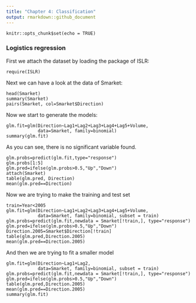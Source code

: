 ```yaml
---
title: "Chapter 4: Classification"
output: rmarkdown::github_document
---
```


```{r setup, include=FALSE }
knitr::opts_chunk$set(echo = TRUE)
```
### Logistics regression

First we attach the dataset by loading the package of ISLR:

```{r echo=T, results='hide', message=FALSE}
require(ISLR)
```

Next we can have a look at the data of Smarket:
```{r Smarket}
head(Smarket)
summary(Smarket)
pairs(Smarket, col=Smarket$Direction)
```

Now we start to generate the models:
```{r}
glm.fit=glm(Direction~Lag1+Lag2+Lag3+Lag4+Lag5+Volume,
            data=Smarket, family=binomial)
summary(glm.fit)
```
As you can see, there is no significant variable found.
```{r}
glm.probs=predict(glm.fit,type="response")
glm.probs[1:5]
glm.pred=ifelse(glm.probs>0.5,"Up","Down")
attach(Smarket)
table(glm.pred, Direction)
mean(glm.pred==Direction)
```
Now we are trying to make the training and test set
```{r}
train=Year<2005
glm.fit=glm(Direction~Lag1+Lag2+Lag3+Lag4+Lag5+Volume,
            data=Smarket, family=binomial, subset = train)
glm.probs=predict(glm.fit,newdata = Smarket[!train,], type="response")
glm.pred=ifelse(glm.probs>0.5,"Up","Down")
Direction.2005=Smarket$Direction[!train]
table(glm.pred,Direction.2005)
mean(glm.pred==Direction.2005)
```
And then we are trying to fit a smaller model
```{r}
glm.fit=glm(Direction~Lag1+Lag2,
            data=Smarket, family=binomial, subset = train)
glm.probs=predict(glm.fit,newdata = Smarket[!train,], type="response")
glm.pred=ifelse(glm.probs>0.5,"Up","Down")
table(glm.pred,Direction.2005)
mean(glm.pred==Direction.2005)
summary(glm.fit)
```
